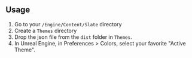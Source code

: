 ## Usage

1. Go to your `/Engine/Content/Slate` directory
2. Create a `Themes` directory
3. Drop the json file from the `dist` folder in `Themes`.
4. In Unreal Engine, in Preferences > Colors, select your favorite "Active Theme".

